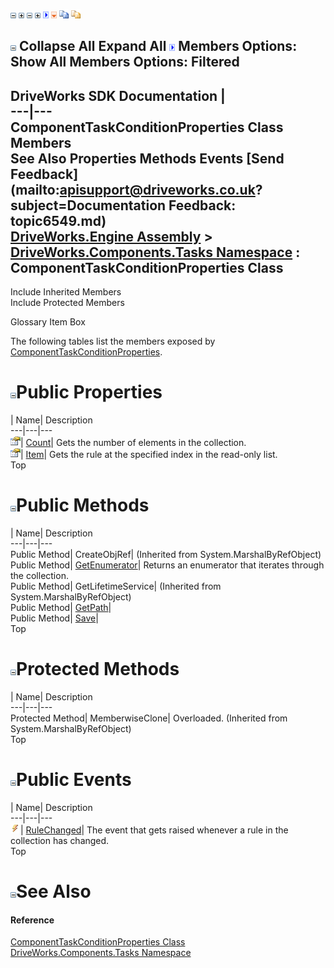 ![](dotnetimages/collapse.gif) ![](dotnetimages/expand.gif) ![](dotnetimages/collapse.gif) ![](dotnetimages/expand.gif) ![](dotnetimages/drpdown.gif) ![](dotnetimages/drpdown_orange.gif) ![](dotnetimages/copycode.gif) ![](dotnetimages/copycodeHighlight.gif)

![](dotnetimages/collapse.gif) Collapse All Expand All ![](dotnetimages/drpdown.gif) Members Options: Show All  Members Options: Filtered   
---  
DriveWorks SDK Documentation  |   
---|---  
ComponentTaskConditionProperties Class Members   
See Also Properties Methods Events [Send Feedback](mailto:apisupport@driveworks.co.uk?subject=Documentation Feedback: topic6549.md)  
[DriveWorks.Engine Assembly](topic2156.md) > [DriveWorks.Components.Tasks Namespace](topic6391.md) : ComponentTaskConditionProperties Class  
---  
  
Include Inherited Members    
Include Protected Members  


Glossary Item Box

The following tables list the members exposed by [ComponentTaskConditionProperties](topic6549.md).

# ![](dotnetimages/collapse.gif)Public Properties

| Name| Description  
---|---|---  
![Public Property](dotnetimages/publicProperty.gif)| [Count](topic6558.md)| Gets the number of elements in the collection.   
![Public Property](dotnetimages/publicProperty.gif)| [Item](topic6559.md)| Gets the rule at the specified index in the read-only list.   
Top

# ![](dotnetimages/collapse.gif)Public Methods

| Name| Description  
---|---|---  
Public Method| CreateObjRef|  (Inherited from System.MarshalByRefObject)  
Public Method| [GetEnumerator](topic6555.md)| Returns an enumerator that iterates through the collection.   
Public Method| GetLifetimeService|  (Inherited from System.MarshalByRefObject)  
Public Method| [GetPath](topic6556.md)|   
Public Method| [Save](topic6557.md)|   
Top

# ![](dotnetimages/collapse.gif)Protected Methods

| Name| Description  
---|---|---  
Protected Method| MemberwiseClone| Overloaded. (Inherited from System.MarshalByRefObject)  
Top

# ![](dotnetimages/collapse.gif)Public Events

| Name| Description  
---|---|---  
![Public Event](dotnetimages/publicEvent.gif)| [RuleChanged](topic6560.md)| The event that gets raised whenever a rule in the collection has changed.   
Top

# ![](dotnetimages/collapse.gif)See Also

#### Reference

[ComponentTaskConditionProperties Class](topic6549.md)   
[DriveWorks.Components.Tasks Namespace](topic6391.md)


